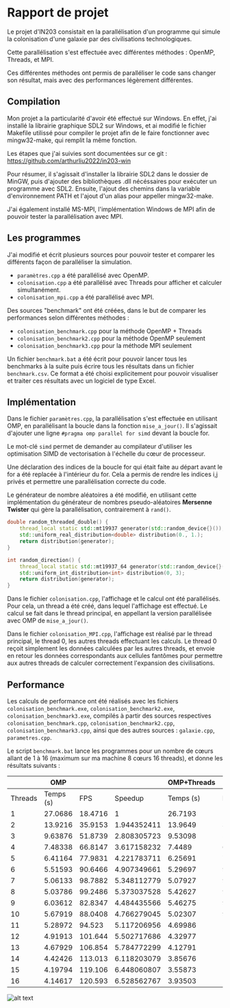 # Rapport de projet

Le projet d'IN203 consistait en la parallélisation d'un programme qui simule la colonisation d'une galaxie par des civilisations technologiques.

Cette parallélisation s'est effectuée avec différentes méthodes : OpenMP, Threads, et MPI.

Ces différentes méthodes ont permis de paralléliser le code sans changer son résultat, mais avec des performances légèrement différentes.

## Compilation

Mon projet a la particularité d'avoir été effectué sur Windows. En effet, j'ai installé la librairie graphique SDL2 sur Windows, et ai modifié le fichier Makefile utilissé pour compiler le projet afin de le faire fonctionner avec mingw32-make, qui remplit la même fonction.

Les étapes que j'ai suivies sont documentées sur ce git : https://github.com/arthurliu2022/in203-win

Pour résumer, il s'agissait d'installer la librairie SDL2 dans le dossier de MinGW, puis d'ajouter des bibliothèques .dll nécéssaires pour exécuter un programme avec SDL2. Ensuite, l'ajout des chemins dans la variable d'environnement PATH et l'ajout d'un alias pour appeller mingw32-make.

J'ai également installé MS-MPI, l'implémentation Windows de MPI afin de pouvoir tester la parallélisation avec MPI.

## Les programmes

J'ai modifié et écrit plusieurs sources pour pouvoir tester et comparer les différents façon de paralléliser la simulation.

- `paramètres.cpp` a été parallélisé avec OpenMP.
- `colonisation.cpp` a été parallélisé avec Threads pour afficher et calculer simultanément.
- `colonisation_mpi.cpp` a été parallélisé avec MPI.

Des sources "benchmark" ont été créées, dans le but de comparer les performances selon différentes méthodes : 
- `colonisation_benchmark.cpp` pour la méthode OpenMP + Threads
- `colonisation_benchmark2.cpp` pour la méthode OpenMP seulement
- `colonisation_benchmark3.cpp` pour la méthode MPI seulement

Un fichier `benchmark.bat` a été écrit pour pouvoir lancer tous les benchmarks à la suite puis écrire tous les résultats dans un fichier `benchmark.csv`. Ce format a été choisi explicitement pour pouvoir visualiser et traiter ces résultats avec un logiciel de type Excel.

## Implémentation

Dans le fichier `paramètres.cpp`, la parallélisation s'est effectuée en utilisant OMP, en parallélisant la boucle dans la fonction `mise_a_jour()`. Il s'agissait d'ajouter une ligne `#pragma omp parallel for simd` devant la boucle for.

Le mot-clé `simd` permet de demander au compilateur d'utiliser les optimisation SIMD de vectorisation à l'échelle du cœur de processeur.

Une déclaration des indices de la boucle for qui était faite au départ avant le for a été replacée à l'intérieur du for. Cela a permis de rendre les indices i,j privés et permettre une parallélisation correcte du code.

Le générateur de nombre aléatoires a été modifié, en utilisant cette implémentation du générateur de nombres pseudo-aléatoires **Mersenne Twister** qui gère la parallélisation, contrairement à `rand()`.

```C++
double random_threaded_double() {
    thread_local static std::mt19937 generator(std::random_device{}());
    std::uniform_real_distribution<double> distribution(0., 1.);
    return distribution(generator);
}

int random_direction() {
    thread_local static std::mt19937_64 generator(std::random_device{}());
    std::uniform_int_distribution<int> distribution(0, 3);
    return distribution(generator);
}
```


Dans le fichier `colonisation.cpp`, l'affichage et le calcul ont été parallélisés. Pour cela, un thread a été créé, dans lequel l'affichage est effectué. Le calcul se fait dans le thread principal, en appellant la version parallélisée avec OMP de `mise_a_jour()`.


Dans le fichier `colonisation_MPI.cpp`, l'affichage est réalisé par le thread principal, le thread 0, les autres threads effectuant les calculs. Le thread 0 reçoit simplement les données calculées par les autres threads, et envoie en retour les données correspondants aux cellules fantômes pour permettre aux autres threads de calculer correctement l'expansion des civilisations.


## Performance

Les calculs de performance ont été réalisés avec les fichiers `colonisation_benchmark.exe`, `colonisation_benchmark2.exe`, `colonisation_benchmark3.exe`, compilés à partir des sources respectives `colonisation_benchmark.cpp`, `colonisation_benchmark2.cpp`, `colonisation_benchmark3.cpp`, ainsi que des autres sources : `galaxie.cpp`, `parametres.cpp`.

Le script `benchmark.bat` lance les programmes pour un nombre de cœurs allant de 1 à 16 (maximum sur ma machine 8 cœurs 16 threads), et donne les résultats suivants :

|         | OMP     |         |             | OMP+Threads |         |             | MPI     |         |             |
|---------|---------|---------|-------------|-------------|---------|-------------|---------|---------|-------------|
| Threads | Temps (s)  | FPS     | Speedup     | Temps (s)      | FPS     | Speedup     | Temps (s)  | FPS     | Speedup     |
| 1       | 27.0686 | 18.4716 |           1 | 26.7193     | 18.7131 | 1.013074125 |         |         |             |
| 2       | 13.9216 | 35.9153 | 1.944352411 | 13.9649     | 35.8041 | 1.938332359 | 26.4343 | 18.9148 |  1.02399359 |
| 3       | 9.63876 | 51.8739 | 2.808305723 | 9.53098     | 52.4605 | 2.840062583 | 13.2307 | 37.7909 | 2.045892072 |
| 4       | 7.48338 | 66.8147 | 3.617158232 | 7.4489      | 67.124  | 3.633902856 | 8.84325 | 56.5403 | 3.060931376 |
| 5       | 6.41164 | 77.9831 | 4.221783711 | 6.25691     | 79.9117 | 4.326192642 | 6.71957 | 74.4096 | 4.028324563 |
| 6       | 5.51593 | 90.6466 | 4.907349661 | 5.29697     | 94.3935 | 5.110196193 | 5.51288 | 90.6967 | 4.910061933 |
| 7       | 5.06133 | 98.7882 | 5.348112779 | 5.07927     | 98.4394 | 5.329229736 | 4.77073 | 104.806 | 5.673899391 |
| 8       | 5.03786 | 99.2486 | 5.373037528 | 5.42627     | 92.1443 | 4.988430888 | 4.55882 | 109.677 | 5.937601507 |
| 9       | 6.03612 | 82.8347 | 4.484435566 | 5.46275     | 91.529  | 4.955120293 | 5.08435 | 98.341  |  5.32390264 |
| 10      | 5.67919 | 88.0408 | 4.766279045 | 5.02307     | 99.5407 | 5.388850993 | 4.89735 | 102.096 | 5.527187683 |
| 11      | 5.28972 | 94.523  | 5.117206956 | 4.69986     | 106.386 | 5.759436107 | 4.54062 | 110.117 | 5.961421858 |
| 12      | 4.91913 | 101.644 | 5.502717686 | 4.32977     | 115.479 | 6.251705321 | 4.16905 | 119.932 | 6.492778103 |
| 13      | 4.67929 | 106.854 | 5.784772299 | 4.12791     | 121.127 | 6.557472011 | 3.91064 | 127.856 | 6.921760974 |
| 14      | 4.42426 | 113.013 | 6.118203079 | 3.85676     | 129.642 | 7.018449945 | 3.64531 | 137.163 |  7.42561554 |
| 15      | 4.19794 | 119.106 | 6.448060807 | 3.55873     | 140.499 | 7.606217112 | 3.58546 | 139.452 | 7.549535503 |
| 16      | 4.14617 | 120.593 | 6.528562767 | 3.93503     | 127.064 | 6.878884341 | 3.74291 | 133.586 | 7.231966911 |

![alt text](https://github.com/arthurliu2022/IN203/blob/main/Projet/results/results.png?raw=true)
